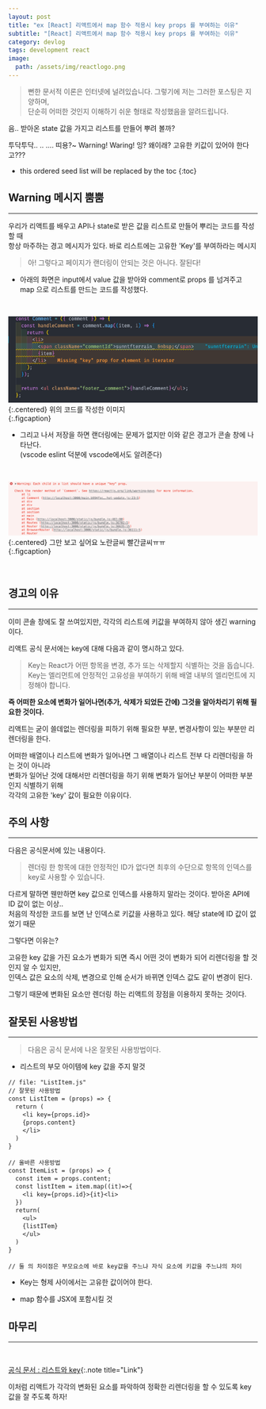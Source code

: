 ```yaml
---
layout: post
title: "ex [React] 리액트에서 map 함수 적용시 key props 를 부여하는 이유"
subtitle: "[React] 리액트에서 map 함수 적용시 key props 를 부여하는 이유"
category: devlog
tags: development react
image:
  path: /assets/img/reactlogo.png
---
```


[공식 문서 : 리스트와 key]: https://ko.reactjs.org/docs/lists-and-keys.html

> 뻔한 문서적 이론은 인터넷에 널려있습니다. 그렇기에 저는 그러한 포스팅은 지양하며,  
> 단순히 어떠한 것인지 이해하기 쉬운 형태로 작성했음을 알려드립니다.

음.. 받아온 state 값을 가지고 리스트를 만들어 뿌려 볼까?

투닥투닥.. .. .... 띠용?~ Warning! Waring! 잉? 왜이래? 고유한 키값이 있어야 한다고???

<!-- more -->

- this ordered seed list will be replaced by the toc
  {:toc}

## Warning 메시지 뿜뿜

---

우리가 리액트를 배우고 API나 state로 받은 값을 리스트로 만들어 뿌리는 코드를 작성할 때  
항상 마주하는 경고 메시지가 있다. 바로 리스트에는 고유한 'Key'를 부여하라는 메시지

> 아! 그렇다고 페이지가 랜더링이 안되는 것은 아니다. 잘된다!

- 아래의 화면은 input에서 value 값을 받아와 comment로 props 를 넘겨주고  
  map 으로 리스트를 만드는 코드를 작성했다.

<br>

![코드사진](/assets/img/develop/2022-03-16-develop/2022-03-16-key-01.png){:.centered}
위의 코드를 작성한 이미지  
{:.figcaption}

- 그리고 나서 저장을 하면 랜더링에는 문제가 없지만 이와 같은 경고가 콘솔 창에 나타난다.  
  (vscode eslint 덕분에 vscode에서도 알려준다)

<br>

![경고사진](/assets/img/develop/2022-03-16-develop/2022-03-16-key-02.png){:.centered}
그만 보고 싶어요 노란글씨 빨간글씨ㅠㅠ  
{:.figcaption}

<br>

## 경고의 이유

---

이미 콘솔 창에도 잘 쓰여있지만, 각각의 리스트에 키값을 부여하지 않아 생긴 warning이다.

리액트 공식 문서에는 key에 대해 다음과 같이 명시하고 있다.

> Key는 React가 어떤 항목을 변경, 추가 또는 삭제할지 식별하는 것을 돕습니다.  
> Key는 엘리먼트에 안정적인 고유성을 부여하기 위해 배열 내부의 엘리먼트에 지정해야 합니다.

**즉 어떠한 요소에 변화가 일어나면(추가, 삭제가 되었든 간에) 그것을 알아차리기 위해 필요한 것이다.**

리액트는 굳이 쓸데없는 렌더링을 피하기 위해 필요한 부분, 변경사항이 있는 부분만 리렌더링을 한다.

어떠한 배열이나 리스트에 변화가 일어나면 그 배열이나 리스트 전부 다 리렌더링을 하는 것이 아니라  
변화가 일어난 것에 대해서만 리렌더링을 하기 위해 변화가 일어난 부분이 어떠한 부분인지 식별하기 위해  
각각의 고유한 'key' 값이 필요한 이유이다.

## 주의 사항

---

다음은 공식문서에 있는 내용이다.

> 렌더링 한 항목에 대한 안정적인 ID가 없다면 최후의 수단으로 항목의 인덱스를 key로 사용할 수 있습니다.

다르게 말하면 웬만하면 key 값으로 인덱스를 사용하지 말라는 것이다. 받아온 API에 ID 값이 없는 이상..  
처음의 작성한 코드를 보면 난 인덱스로 키값을 사용하고 있다. 해당 state에 ID 값이 없었기 때문

그렇다면 이유는?

고유한 key 값을 가진 요소가 변화가 되면 즉시 어떤 것이 변화가 되어 리렌더링을 할 것인지 알 수 있지만,  
인덱스 값은 요소의 삭제, 변경으로 인해 순서가 바뀌면 인덱스 값도 같이 변경이 된다.

그렇기 때문에 변화된 요소만 렌더링 하는 리액트의 장점을 이용하지 못하는 것이다.

## 잘못된 사용방법

---

> 다음은 공식 문서에 나온 잘못된 사용방법이다.

- 리스트의 부모 아이템에 key 값을 주지 말것

```react
// file: "ListItem.js"
// 잘못된 사용방법
const ListItem = (props) => {
  return (
    <li key={props.id}>
    {props.content}
    </li>
  )
}

// 올바른 사용방법
const ItemList = (props) => {
  const item = props.content;
  const listItem = item.map((it)=>{
    <li key={props.id}>{it}<li>
  })
  return(
    <ul>
    {listITem}
    </ul>
  )
}

// 둘 의 차이점은 부모요소에 바로 key값을 주느냐 자식 요소에 키값을 주느냐의 차이
```

- Key는 형제 사이에서는 고유한 값이어야 한다.

- map 함수를 JSX에 포함시킬 것

## 마무리

---

<br>

[공식 문서 : 리스트와 key]{:.note title="Link"}

이처럼 리액트가 각각의 변화된 요소를 파악하여 정확한 리렌더링을 할 수 있도록 key값을 잘 주도록 하자!
